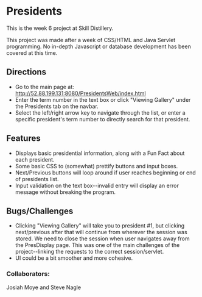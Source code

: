 # Presidents

This is the week 6 project at Skill Distillery.

This project was made after a week of CSS/HTML and Java Servlet programming. No in-depth Javascript or database development has been covered at this time.

## Directions
- Go to the main page at: http://52.88.199.131:8080/PresidentsWeb/index.html
- Enter the term number in the text box or click "Viewing Gallery" under the Presidents tab on the navbar.
- Select the left/right arrow key to navigate through the list, or enter a specific president's term number to directly search for that president.

## Features
- Displays basic presidential information, along with a Fun Fact about each president. 
- Some basic CSS to (somewhat) prettify buttons and input boxes.
- Next/Previous buttons will loop around if user reaches beginning or end of presidents list.
- Input validation on the text box--invalid entry will display an error message without breaking the program.

## Bugs/Challenges
- Clicking "Viewing Gallery" will take you to president #1, but clicking next/previous after that will continue from wherever the session was stored. We need to close the session when user navigates away from the PresDisplay page. This was one of the main challenges of the project--linking the requests to the correct session/servlet. 
- UI could be a bit smoother and more cohesive. 

### Collaborators:
Josiah Moye and Steve Nagle

